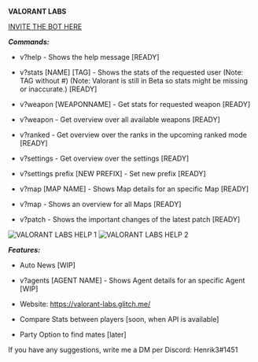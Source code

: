 **VALORANT LABS**

[INVITE THE BOT HERE](https://discordapp.com/oauth2/authorize?client_id=702201518329430117&scope=bot&permissions=116736)

***Commands:***

- v?help - Shows the help message [READY]

- v?stats [NAME] [TAG] - Shows the stats of the requested user (Note: TAG without #) (Note: Valorant is still in Beta so stats might be missing or inaccurate.) [READY]

- v?weapon [WEAPONNAME] - Get stats for requested weapon [READY]

- v?weapon - Get overview over all available weapons [READY]

- v?ranked - Get overview over the ranks in the upcoming ranked mode [READY]

- v?settings - Get overview over the settings [READY]

- v?settings prefix [NEW PREFIX] - Set new prefix [READY]

- v?map [MAP NAME] - Shows Map details for an specific Map [READY]

- v?map - Shows an overview for all Maps [READY]

- v?patch - Shows the important changes of the latest patch [READY]


 <img src="https://cdn.glitch.com/6f24e132-ed6a-4704-a40d-19f2a8f508ca%2Fvalorant-overview-1.png?v=1588435702807" alt="VALORANT LABS HELP 1">
 <img src="https://cdn.glitch.com/6f24e132-ed6a-4704-a40d-19f2a8f508ca%2Fvalorant-overview-2.png?v=1588435702189" alt="VALORANT LABS HELP 2">
 
 
***Features:***

- Auto News [WIP]

- v?agents [AGENT NAME] - Shows Agent details for an specific Agent [WIP]

- Website: https://valorant-labs.glitch.me/

- Compare Stats between players [soon, when API is available]

- Party Option to find mates [later]

If you have any suggestions, write me a DM per Discord: Henrik3#1451
